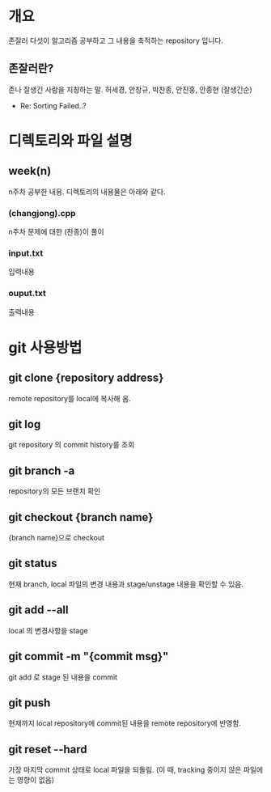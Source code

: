 # 개요
존잘러 다섯이 알고리즘 공부하고 그 내용을 축적하는 repository 입니다.

## 존잘러란?
존나 잘생긴 사람을  지칭하는 말.
허세경, 안창규, 박찬종, 안진홍, 안종현 (잘생긴순)
 - Re: Sorting Failed..?

# 디렉토리와 파일 설명

## week(n)
n주차 공부한 내용.
디렉토리의 내용물은 아래와 같다.
### (changjong).cpp
n주차 문제에 대한 (찬종)이 풀이
### input.txt
입력내용
### ouput.txt
출력내용  

# git 사용방법

## git clone {repository address}
remote repository를 local에 복사해 옴.

## git log
git repository 의 commit history를 조회

## git branch -a
repository의 모든 브랜치 확인

## git checkout {branch name}
{branch name}으로 checkout

## git status
현재 branch, local 파일의 변경 내용과 stage/unstage 내용을 확인할 수 있음.

## git add --all
local 의 변경사항을 stage

## git commit -m "{commit msg}"
git add 로 stage 된 내용을 commit

## git push
현재까지 local repository에 commit된 내용을 remote repository에 반영함.

## git reset --hard
가장 마지막 commit 상태로 local 파일을 되돌림. (이 때, tracking 중이지 않은 파일에는 영향이 없음)

